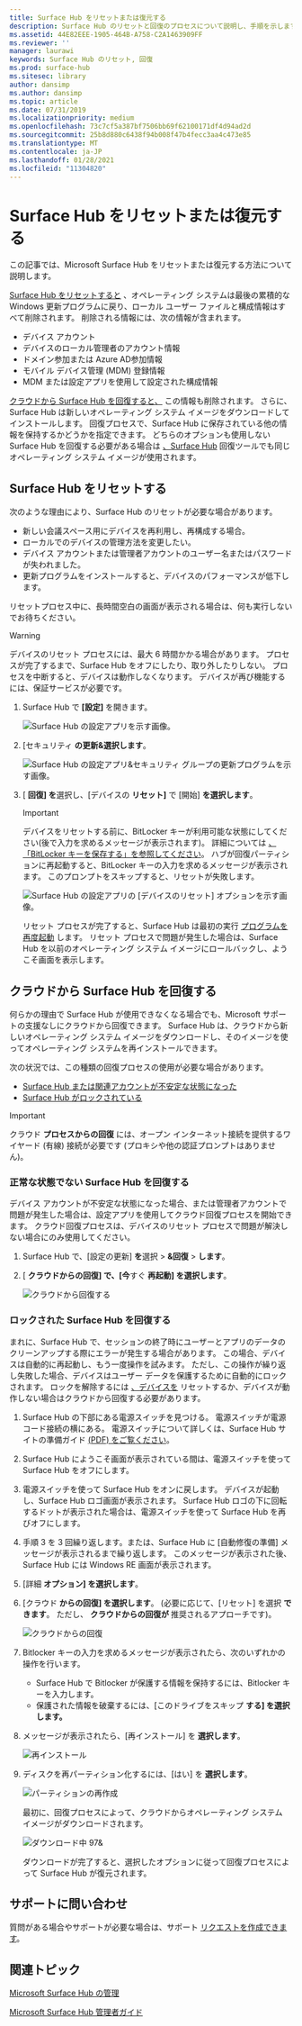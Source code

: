 ```yaml
---
title: Surface Hub をリセットまたは復元する
description: Surface Hub のリセットと回復のプロセスについて説明し、手順を示します。
ms.assetid: 44E82EEE-1905-464B-A758-C2A1463909FF
ms.reviewer: ''
manager: laurawi
keywords: Surface Hub のリセット, 回復
ms.prod: surface-hub
ms.sitesec: library
author: dansimp
ms.author: dansimp
ms.topic: article
ms.date: 07/31/2019
ms.localizationpriority: medium
ms.openlocfilehash: 73c7cf5a387bf7506bb69f62100171df4d94ad2d
ms.sourcegitcommit: 25b8d880c6438f94b008f47b4fecc3aa4c473e85
ms.translationtype: MT
ms.contentlocale: ja-JP
ms.lasthandoff: 01/28/2021
ms.locfileid: "11304820"
---
```

# Surface Hub をリセットまたは復元する

この記事では、Microsoft Surface Hub をリセットまたは復元する方法について説明します。  

[Surface Hub をリセットすると](#reset-a-surface-hub) 、オペレーティング システムは最後の累積的な Windows 更新プログラムに戻り、ローカル ユーザー ファイルと構成情報はすべて削除されます。 削除される情報には、次の情報が含まれます。

- デバイス アカウント
- デバイスのローカル管理者のアカウント情報
- ドメイン参加または Azure AD参加情報
- モバイル デバイス管理 (MDM) 登録情報
- MDM または設定アプリを使用して設定された構成情報

[クラウドから Surface Hub を回復すると、](#recover-a-surface-hub-from-the-cloud) この情報も削除されます。 さらに、Surface Hub は新しいオペレーティング システム イメージをダウンロードしてインストールします。 回復プロセスで、Surface Hub に保存されている他の情報を保持するかどうかを指定できます。 どちらのオプションも使用しない Surface Hub を回復する必要がある場合は [、Surface Hub](surface-hub-recovery-tool.md) 回復ツールでも同じオペレーティング システム イメージが使用されます。

## Surface Hub をリセットする

次のような理由により、Surface Hub のリセットが必要な場合があります。

- 新しい会議スペース用にデバイスを再利用し、再構成する場合。
- ローカルでのデバイスの管理方法を変更したい。
- デバイス アカウントまたは管理者アカウントのユーザー名またはパスワードが失われました。
- 更新プログラムをインストールすると、デバイスのパフォーマンスが低下します。

リセットプロセス中に、長時間空白の画面が表示される場合は、何も実行しないでお待ちください。

> [!WARNING]
> デバイスのリセット プロセスには、最大 6 時間かかる場合があります。 プロセスが完了するまで、Surface Hub をオフにしたり、取り外したりしない。 プロセスを中断すると、デバイスは動作しなくなります。 デバイスが再び機能するには、保証サービスが必要です。

1. Surface Hub で **[設定]** を開きます。

   ![Surface Hub の設定アプリを示す画像。](images/sh-settings.png)

2. [セキュリティ **の更新&選択します**。

   ![Surface Hub の設定アプリ&セキュリティ グループの更新プログラムを示す画像。](images/sh-settings-update-security.png)

3. [ **回復] を**選択し、[デバイスの **リセット]** で [開始] **を選択します**。

   > [!IMPORTANT]
   > デバイスをリセットする前に、BitLocker キーが利用可能な状態にしてください(後で入力を求めるメッセージが表示されます)。 詳細については [、「BitLocker キーを保存する」を参照してください](save-bitlocker-key-surface-hub.md)。 ハブが回復パーティションに再起動すると、BitLocker キーの入力を求めるメッセージが表示されます。 このプロンプトをスキップすると、リセットが失敗します。
   
   ![Surface Hub の設定アプリの [デバイスのリセット] オプションを示す画像。](images/sh-settings-reset-device.png)

   リセット プロセスが完了すると、Surface Hub は最初の実行 [プログラムを再度起動](first-run-program-surface-hub.md) します。 リセット プロセスで問題が発生した場合は、Surface Hub を以前のオペレーティング システム イメージにロールバックし、ようこそ画面を表示します。

<span id="cloud-recovery" />

## クラウドから Surface Hub を回復する

何らかの理由で Surface Hub が使用できなくなる場合でも、Microsoft サポートの支援なしにクラウドから回復できます。 Surface Hub は、クラウドから新しいオペレーティング システム イメージをダウンロードし、そのイメージを使ってオペレーティング システムを再インストールできます。

次の状況では、この種類の回復プロセスの使用が必要な場合があります。

- [Surface Hub または関連アカウントが不安定な状態になった](#recover-a-surface-hub-in-a-bad-state)
- [Surface Hub がロックされている](#recover-a-locked-surface-hub)

>[!IMPORTANT]
>クラウド **プロセスからの回復** には、オープン インターネット接続を提供するワイヤード (有線) 接続が必要です (プロキシや他の認証プロンプトはありません)。

### 正常な状態でない Surface Hub を回復する

デバイス アカウントが不安定な状態になった場合、または管理者アカウントで問題が発生した場合は、設定アプリを使用してクラウド回復プロセスを開始できます。 クラウド回復プロセスは、デバイスのリセット プロセス[](#reset-a-surface-hub)で問題が解決しない場合にのみ使用してください。

1. Surface Hub で、[設定の更新] **を**選択 &gt; **&回復** &gt; **します**。

2. [ **クラウドからの回復] で、[今**すぐ **再起動] を選択します**。

   ![クラウドから回復する](images/recover-from-the-cloud.png)

### ロックされた Surface Hub を回復する

まれに、Surface Hub で、セッションの終了時にユーザーとアプリのデータのクリーンアップする際にエラーが発生する場合があります。 この場合、デバイスは自動的に再起動し、もう一度操作を試みます。 ただし、この操作が繰り返し失敗した場合、デバイスはユーザー データを保護するために自動的にロックされます。 ロックを解除するには [、デバイスを](#reset-a-surface-hub) リセットするか、デバイスが動作しない場合はクラウドから回復する必要があります。

1. Surface Hub の下部にある電源スイッチを見つける。 電源スイッチが電源コード接続の横にある。 電源スイッチについて詳しくは、Surface Hub サイトの準備ガイド [(PDF) をご覧ください](surface-hub-site-readiness-guide.md)。

2. Surface Hub にようこそ画面が表示されている間は、電源スイッチを使って Surface Hub をオフにします。

3. 電源スイッチを使って Surface Hub をオンに戻します。 デバイスが起動し、Surface Hub ロゴ画面が表示されます。 Surface Hub ロゴの下に回転するドットが表示された場合は、電源スイッチを使って Surface Hub を再びオフにします。  

4. 手順 3 を 3 回繰り返します。または、Surface Hub に [自動修復の準備] メッセージが表示されるまで繰り返します。 このメッセージが表示された後、Surface Hub には Windows RE 画面が表示されます。

5. [詳細 **オプション] を選択します**。

6. [クラウド **からの回復] を選択します**。 (必要に応じて、[リセット] を選択 **できます**。 ただし、 **クラウドからの回復が** 推奨されるアプローチです)。

   ![クラウドからの回復](images/recover-from-cloud.png)
7. Bitlocker キーの入力を求めるメッセージが表示されたら、次のいずれかの操作を行います。

   - Surface Hub で Bitlocker が保護する情報を保持するには、Bitlocker キーを入力します。
   - 保護された情報を破棄するには、[このドライブをスキップ **する] を選択します。**  

8. メッセージが表示されたら、[再インストール] を **選択します**。

    ![再インストール](images/reinstall.png)

9. ディスクを再パーティション化するには、[はい] を **選択します**。

   ![パーティションの再作成](images/repartition.png)

   最初に、回復プロセスによって、クラウドからオペレーティング システム イメージがダウンロードされます。  

   ![ダウンロード中 97&](images/recover-progress.png)

   ダウンロードが完了すると、選択したオプションに従って回復プロセスによって Surface Hub が復元されます。
   

## サポートに問い合わせ

質問がある場合やサポートが必要な場合は、サポート [リクエストを作成できます](https://support.microsoft.com/supportforbusiness/productselection)。


## 関連トピック

[Microsoft Surface Hub の管理](manage-surface-hub.md)

[Microsoft Surface Hub 管理者ガイド](surface-hub-administrators-guide.md)
